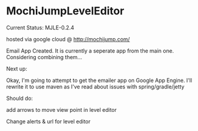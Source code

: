 # MochiJumpLevelEditor

Current Status: MJLE-0.2.4

hosted via google cloud @ http://mochijump.com/

Email App Created. It is currently a seperate app from the main one. Considering combining them...

Next up:

Okay, I'm going to attempt to get the emailer app on Google App Engine. I'll rewrite it to use maven as I've read about issues with spring/gradle/jetty 

Should do:

add arrows to move view point in level editor

Change alerts & url for level editor
